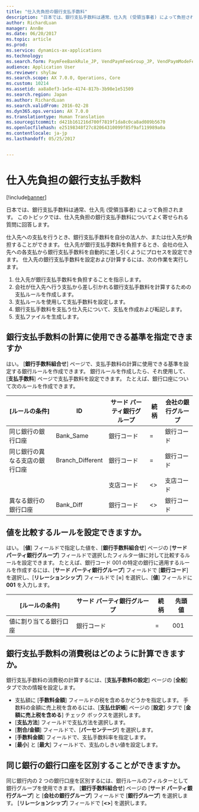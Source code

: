 ```yaml
---
title: "仕入先負担の銀行支払手数料"
description: "日本では、銀行支払手数料は通常、仕入先 (受領当事者) によって負担されます。 このトピックでは、仕入先負担の銀行支払手数料についてよく寄せられる質問に回答します。"
author: RichardLuan
manager: AnnBe
ms.date: 06/20/2017
ms.topic: article
ms.prod: 
ms.service: dynamics-ax-applications
ms.technology: 
ms.search.form: PaymFeeBankRule_JP, VendPaymFeeGroup_JP, VendPaymModeFee
audience: Application User
ms.reviewer: shylaw
ms.search.scope: AX 7.0.0, Operations, Core
ms.custom: 10214
ms.assetid: aa8a8ef3-1e5e-4174-817b-3b98e1e51509
ms.search.region: Japan
ms.author: RichardLuan
ms.search.validFrom: 2016-02-28
ms.dyn365.ops.version: AX 7.0.0
ms.translationtype: Human Translation
ms.sourcegitcommit: d421b161216d700f7819f1da8c0ca8ad089b5670
ms.openlocfilehash: e25198348f27c82064310099f85f9af119989a0a
ms.contentlocale: ja-jp
ms.lasthandoff: 05/25/2017


---
```


# <a name="bank-payment-fees-covered-by-vendors"></a>仕入先負担の銀行支払手数料

[!include[banner](../includes/banner.md)]


日本では、銀行支払手数料は通常、仕入先 (受領当事者) によって負担されます。 このトピックでは、仕入先負担の銀行支払手数料についてよく寄せられる質問に回答します。

仕入先への支払を行うとき、銀行支払手数料を自分の法人か、または仕入先が負担することができます。 仕入先が銀行支払手数料を負担するとき、会社の仕入先への各支払から銀行支払手数料を自動的に差し引くようにプロセスを設定できます。 仕入先の銀行支払手数料を設定および計算するには、次の作業を実行します。

1.  仕入先が銀行支払手数料を負担することを指示します。
2.  会社が仕入先へ行う支払から差し引かれる銀行支払手数料を計算するための支払ルールを作成します。
3.  支払ルールを使用して支払手数料を設定します。
4.  銀行支払手数料を支払う仕入先について、支払を作成および転記します。
5.  支払ファイルを生成します。

## <a name="can-i-specify-criteria-that-i-can-use-to-calculate-bank-payment-fees"></a>銀行支払手数料の計算に使用できる基準を指定できますか
はい。 [**銀行手数料組合せ**] ページで、支払手数料の計算に使用できる基準を設定する銀行ルールを作成できます。 銀行ルールを作成したら、それ使用して、[**支払手数料**] ページで支払手数料を設定できます。 たとえば、銀行口座について次のルールを作成できます。

| [ルールの条件]                               | ID                | サード パーティ銀行グループ | 続柄 | 会社の銀行グループ |
|------------------------------------------------------|-------------------|------------------------|--------------|--------------------|
| 同じ銀行の銀行口座                       | Bank\_Same        | 銀行コード              | =            | 銀行コード          |
| 同じ銀行の異なる支店の銀行口座 | Branch\_Different | 銀行コード              | =            | 銀行コード          |
|                                                      |                   | 支店コード            | &lt;&gt;     | 支店コード        |
| 異なる銀行の銀行口座                     | Bank\_Diff        | 銀行コード              | &lt;&gt;     | 銀行コード          |

## <a name="can-i-set-up-a-rule-to-compare-values"></a>値を比較するルールを設定できますか。
はい。 [**値**] フィールドで指定した値を、[**銀行手数料組合せ**] ページの [**サード パーティ銀行グループ**] フィールドで選択したフィルター値に対して比較するルールを設定できます。 たとえば、銀行コード 001 の特定の銀行に適用するルールを作成するには、[**サード パーティ銀行グループ**] フィールドで [**銀行コード**] を選択し、[**リレーションシップ**] フィールドで [**=**] を選択し、[**値**] フィールドに **001** を入力します。

| [ルールの条件]                     | サード パーティ銀行グループ | 続柄 | 先頭値 |
|--------------------------------------------|------------------------|--------------|-------|
| 値に割り当てる銀行口座 | 銀行コード              | =            | 001   |

## <a name="how-can-i-calculate-the-consumption-tax-on-the-bank-payment-fees"></a>銀行支払手数料の消費税はどのように計算できますか。
銀行支払手数料の消費税の計算するには、[**支払手数料の設定**] ページの [**全般**] タブで次の情報を設定します。

-   支払額に [**手数料金額**] フィールドの税を含めるかどうかを指定します。 手数料の金額に売上税を含めるには、[**支払仕訳帳**] ページの [**設定**] タブで [**金額に売上税を含める**] チェック ボックスを選択します。
-   [**支払方法**] フィールドで支払方法を選択します。
-   [**割合/金額**] フィールドで、[**パーセンテージ**] を選択します。
-   [**手数料金額**] フィールドで、支払手数料率を指定します。
-   [**最小**] と [**最大**] フィールドで、支払のしきい値を設定します。

## <a name="how-can-i-differentiate-bank-accounts-from-the-same-bank"></a>同じ銀行の銀行口座を区別することができますか。
同じ銀行内の 2 つの銀行口座を区別するには、銀行ルールのフィルターとして銀行グループを使用できます。 [**銀行手数料組合せ**] ページの [**サード パーティ銀行グループ**] と [**会社の銀行グループ**] フィールドで [**銀行グループ**] を選択します。 [**リレーションシップ**] フィールドで [**&lt;&gt;**] を選択します。





